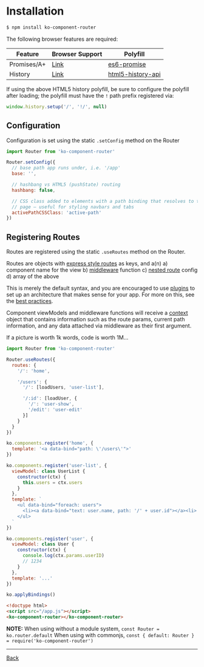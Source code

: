 # Installation
```bash
$ npm install ko-component-router
```

The following browser features are required:

| Feature       | Browser Support     | Polyfill                              |
| ------------- | ------------------- | ------------------------------------- |
| Promises/A+   | [Link][promise]     | [es6-promise][promise-polyfill]       |
| History       | [Link][history]     | [html5-history-api][history-polyfill] |

If using the above HTML5 history polyfill, be sure to configure the polyfill after loading;
the polyfill must have the `!` path prefix registered via:

```javascript
window.history.setup('/', '!/', null)
```

## Configuration

Configuration is set using the static `.setConfig` method on the Router

```javascript
import Router from 'ko-component-router'

Router.setConfig({
  // base path app runs under, i.e. '/app'
  base: '',

  // hashbang vs HTML5 (pushState) routing
  hashbang: false,

  // CSS class added to elements with a path binding that resolves to the current
  // page — useful for styling navbars and tabs
  activePathCSSClass: 'active-path'
})
```

## Registering Routes

Routes are registered using the static `.useRoutes` method on the Router.

Routes are objects with [express style routes](https://github.com/pillarjs/path-to-regexp)
as keys, and a(n)
  a) component name for the view
  b) [middleware](./middleware.md) function
  c) [nested route](./nested-routing.md) config
  d) array of the above

This is merely the default syntax, and you are encouraged to use [plugins](./plugins.md)
to set up an architecture that makes sense for your app. For more on this, see the
[best practices](./best-practices.md).

Component viewModels and middleware functions will receive a [context](./context.md)
object that contains information such as the route params, current path information,
and any data attached via middleware as their first argument.

If a picture is worth 1k words, code is worth 1M...

```javascript
import Router from 'ko-component-router'

Router.useRoutes({
  routes: {
    '/': 'home',

    '/users': {
      '/': [loadUsers, 'user-list'],

      '/:id': [loadUser, {
        '/': 'user-show',
        '/edit': 'user-edit'
      }]
    }
  }
})

ko.components.register('home', {
  template: '<a data-bind="path: \'/users\'">'
})

ko.components.register('user-list', {
  viewModel: class UserList {
    constructor(ctx) {
      this.users = ctx.users
    }
  },
  template: `
    <ul data-bind="foreach: users">
      <li><a data-bind="text: user.name, path: '/' + user.id"></a><li>
    </ul>
  `
})

ko.components.register('user', {
  viewModel: class User {
    constructor(ctx) {
      console.log(ctx.params.userID)
      // 1234
    }
  },
  template: '...'
})

ko.applyBindings()
```

```html
<!doctype html>
<script src="/app.js"></script>
<ko-component-router></ko-component-router>
```

__NOTE:__
When using without a module system, `const Router = ko.router.default`
When using with commonjs, `const { default: Router } = require('ko-component-router')`

---

[Back](./README.md)

[promise]: https://developer.mozilla.org/en-US/docs/Web/JavaScript/Reference/Global_Objects/Promise#Browser_compatibility  "MDN - Promise"
[promise-polyfill]: https://github.com/stefanpenner/es6-promise "es6-promise"
[history]: https://developer.mozilla.org/en-US/docs/Web/API/History_API#Browser_compatibility "MDN - History API"
[history-polyfill]: https://github.com/devote/HTML5-History-API "HTML5-History-API"
